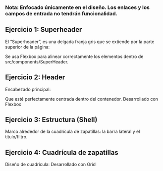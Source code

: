 ### Nota: Enfocado únicamente en el diseño. Los enlaces y los campos de entrada no tendrán funcionalidad.

## Ejercicio 1: Superheader

El “Superheader”, es una delgada franja gris que se extiende por la parte superior de la página:

Se usa Flexbox para alinear correctamente los elementos dentro de src/components/SuperHeader.

## Ejercicio 2: Header

Encabezado principal:

Que esté perfectamente centrada dentro del contenedor. Desarrollado con Flexbox

## Ejercicio 3: Estructura (Shell)

Marco alrededor de la cuadrícula de zapatillas: la barra lateral y el título/filtro.

## Ejercicio 4: Cuadrícula de zapatillas

Diseño de cuadrícula: Desarrollado con Grid
